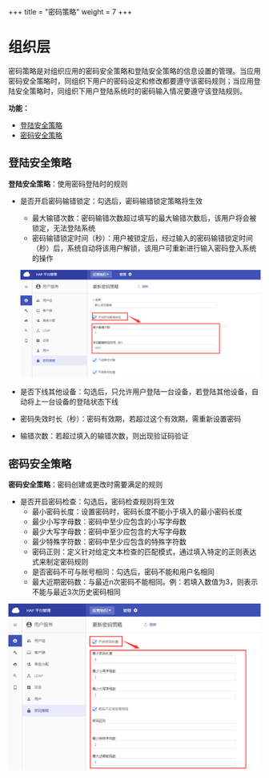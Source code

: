 +++
title = "密码策略"
weight = 7
+++

# 组织层

密码策略是对组织应用的密码安全策略和登陆安全策略的信息设置的管理。当应用密码安全策略时，同组织下用户的密码设定和修改都要遵守该密码规则；当应用登陆安全策略时，同组织下用户登陆系统时的密码输入情况要遵守该登陆规则。

**功能：**

- [登陆安全策略](#1)
- [密码安全策略](#2)


<h2 id="1">登陆安全策略</h2>

**登陆安全策略**：使用密码登陆时的规则

- 是否开启密码输错锁定：勾选后，密码输错锁定策略将生效
    - 最大输错次数：密码输错次数超过填写的最大输错次数后，该用户将会被锁定，无法登陆系统
    - 密码输错锁定时间（秒）：用户被锁定后，经过输入的密码输错锁定时间（秒）后，系统自动将该用户解锁，该用户可重新进行输入密码登入系统的操作

    ![密码输错锁定规则](../images/2-6_1.png)

- 是否下线其他设备：勾选后，只允许用户登陆一台设备，若登陆其他设备，自动将上一台设备的登陆状态下线

- 密码失效时长（秒）：密码有效期，若超过这个有效期，需重新设置密码

- 输错次数：若超过填入的输错次数，则出现验证码验证

<h2 id="2">密码安全策略</h2>

**密码安全策略**：密码创建或更改时需要满足的规则

- 是否开启密码检查：勾选后，密码检查规则将生效
    - 最小密码长度：设置密码时，密码长度不能小于填入的最小密码长度
    - 最少小写字母数：密码中至少应包含的小写字母数
    - 最少大写字母数：密码中至少应包含的大写字母数
    - 最少特殊字符数：密码中至少应包含的特殊字符数
    - 密码正则：定义针对给定文本检查的匹配模式，通过填入特定的正则表达式来制定密码规则
    - 是否密码不可与账号相同：勾选后，密码不能和用户名相同
    - 最大近期密码数：与最近n次密码不能相同。例：若填入数值为3，则表示不能与最近3次历史密码相同

![密码策略](../images/2-6_2.png)


